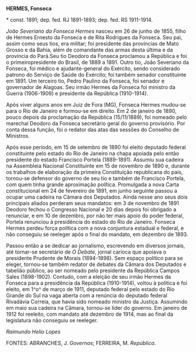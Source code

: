 **HERMES, Fonseca**

\* const. 1891; dep. fed. RJ 1891-1893; dep. fed. RS 1911-1914.

*João Severiano da Fonseca Hermes* nasceu em 26 de junho de 1855, filho
de Hermes Ernesto da Fonseca e de Rita Rodrigues da Fonseca. Seu pai,
assim como seus tios, era militar; foi presidente das províncias de Mato
Grosso e da Bahia, além de comandante das armas desta última e da
província do Pará.Seu tio Deodoro da Fonseca proclamou a República e foi
o primeiropresidente do Brasil, de 1889 a 1891. Outro tio, João
Severiano da Fonseca, foi médico e ajudante-general do Exército, sendo
considerado patrono do Serviço de Saúde do Exército; foi também senador
constituinte em 1891. Um terceiro tio, Pedro Paulino da Fonseca, foi
senador e governador de Alagoas. Seu irmão Hermes da Fonseca foi
ministro da Guerra (1906-1909) e presidente da República (1910-1914).

Após viver alguns anos em Juiz de Fora (MG), Fonseca Hermes mudou-se
para o Rio de Janeiro e formou-se em direito. Em 2 de janeiro de 1890,
pouco depois da proclamação da República (15/11/1889), foi nomeado pelo
marechal Deodoro da Fonseca secretário geral do governo provisório. Por
conta dessa função, foi o redator das atas das sessões do Conselho de
Ministros.

Após esse período, em 15 de setembro de 1890 foi eleito deputado federal
constituinte pelo estado do Rio de Janeiro na chapa apoiada pelo então
presidente do estado Francisco Portela (1889-1891). Assumiu sua cadeira
na Assembleia Nacional Constituinte em 15 de novembro de 1890 e, durante
os trabalhos de elaboração da primeira Constituição republicana do país,
tornou-se defensor do governo de seu tio e também de Francisco Portela,
com quem tinha grande aproximação política. Promulgada a nova Carta
constitucional em 24 de fevereiro de 1891, em junho seguinte passou a
ocupar uma cadeira na Câmara dos Deputados. Ainda nesse ano seus dois
principais aliados perderam seus mandatos: em 3 de novembro de 1891
Deodoro fechou o Congresso Nacional e 20 dias depois foi obrigado a
renunciar, e em 10 de dezembro, por não ter mais apoio do poder federal,
Portela renunciou à presidência do estado do Rio de Janeiro. Fonseca
Hermes perdeu força política com a nova conjuntura estadual e federal, e
não conseguiu se reeleger após o final do mandato, em dezembro de 1893.

Passou então a se dedicar ao jornalismo, escrevendo em diversos jornais,
até tornar-se secretário de *O Debate*, jornal carioca que apoiava o
presidente Prudente de Morais (1894-1898). Sem espaço político para se
eleger, tornou-se também redator de debates da Câmara dos Deputados e
tabelião público, ao ser nomeado pelo presidente da República Campos
Sales (1898-1902). Contudo, com a eleição de seu irmão Hermes da Fonseca
para a presidência da República (1910-1914), voltou à política e foi
eleito, em 1^o^ de março de 1911, deputado federal pelo estado do Rio
Grande do Sul na vaga aberta com a renúncia do deputado federal
Rivadávia Correia, que havia sido nomeado ministro da Justiça. Assumindo
em maio sua cadeira na Câmara, tornou-se líder do governo. Em janeiro de
1912 foi reeleito, com mandato até dezembro de 1914, mas ao final da
legislatura não conseguiu se reeleger.

*Raimundo Helio Lopes*

FONTES: ABRANCHES, J. *Governos*; FERREIRA, M. *República*.
